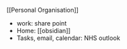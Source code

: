 [[Personal Organisation]]
- work: share point
- Home: [[obsidian]]
- Tasks, email, calendar: NHS outlook
